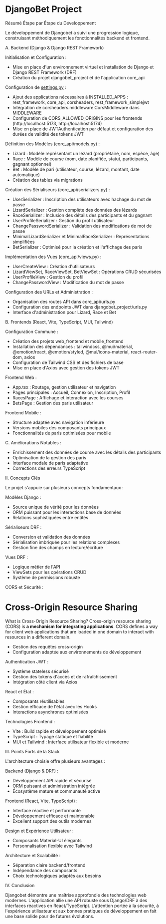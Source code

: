 # DjangoBet Project 
Résumé Étape par Étape du Développement

Le développement de Djangobet a suivi une progression logique, construisant méthodiquement les fonctionnalités backend et frontend.

A. Backend (Django & Django REST Framework)

Initialisation et Configuration :

- Mise en place d'un environnement virtuel et installation de Django et Django REST Framework (DRF)
- Création du projet djangobet_project et de l'application core_api

Configuration de [settings.py](http://settings.py) :

- Ajout des applications nécessaires à INSTALLED_APPS : rest_framework, core_api, corsheaders, rest_framework_simplejwt
- Intégration de corsheaders.middleware.CorsMiddleware dans MIDDLEWARE
- Configuration de CORS_ALLOWED_ORIGINS pour les frontends (http://localhost:5173, http://localhost:5174)
- Mise en place de JWTAuthentication par défaut et configuration des durées de validité des tokens JWT

Définition des Modèles (core_api/models.py) :

- Lizard : Modèle représentant un lézard (propriétaire, nom, espèce, âge)
- Race : Modèle de course (nom, date planifiée, statut, participants, gagnant optionnel)
- Bet : Modèle de pari (utilisateur, course, lézard, montant, date automatique)
- Création des tables via migrations

Création des Sérialiseurs (core_api/serializers.py) :

- UserSerializer : Inscription des utilisateurs avec hachage du mot de passe
- LizardSerializer : Gestion complète des données des lézards
- RaceSerializer : Inclusion des détails des participants et du gagnant
- UserProfileSerializer : Gestion du profil utilisateur
- ChangePasswordSerializer : Validation des modifications de mot de passe
- MinimalLizardSerializer et MinimalRaceSerializer : Représentations simplifiées
- BetSerializer : Optimisé pour la création et l'affichage des paris

Implémentation des Vues (core_api/views.py) :

- UserCreateView : Création d'utilisateurs
- LizardViewSet, RaceViewSet, BetViewSet : Opérations CRUD sécurisées
- UserProfileView : Gestion du profil
- ChangePasswordView : Modification du mot de passe

Configuration des URLs et Administration :

- Organisation des routes API dans core_api/urls.py
- Configuration des endpoints JWT dans djangobet_project/urls.py
- Interface d'administration pour Lizard, Race et Bet

B. Frontends (React, Vite, TypeScript, MUI, Tailwind)

Configuration Commune :

- Création des projets web_frontend et mobile_frontend
- Installation des dépendances : tailwindcss, @mui/material, @emotion/react, @emotion/styled, @mui/icons-material, react-router-dom, axios
- Configuration de Tailwind CSS et des fichiers de base
- Mise en place d'Axios avec gestion des tokens JWT

Frontend Web :

- App.tsx : Routage, gestion utilisateur et navigation
- Pages principales : Accueil, Connexion, Inscription, Profil
- RacesPage : Affichage et interaction avec les courses
- BetsPage : Gestion des paris utilisateur

Frontend Mobile :

- Structure adaptée avec navigation inférieure
- Versions mobiles des composants principaux
- Fonctionnalités de paris optimisées pour mobile

C. Améliorations Notables :

- Enrichissement des données de course avec les détails des participants
- Optimisation de la gestion des paris
- Interface modale de paris adaptative
- Corrections des erreurs TypeScript

II. Concepts Clés

Le projet s'appuie sur plusieurs concepts fondamentaux :

Modèles Django :

- Source unique de vérité pour les données
- ORM puissant pour les interactions base de données
- Relations sophistiquées entre entités

Sérialiseurs DRF :

- Conversion et validation des données
- Sérialisation imbriquée pour les relations complexes
- Gestion fine des champs en lecture/écriture

Vues DRF :

- Logique métier de l'API
- ViewSets pour les opérations CRUD
- Système de permissions robuste

CORS et Sécurité :

# Cross-Origin Resource Sharing

What is Cross-Origin Resource Sharing? Cross-origin resource sharing (CORS) is **a mechanism for integrating applications**. CORS defines a way for client web applications that are loaded in one domain to interact with resources in a different domain.

- Gestion des requêtes cross-origin
- Configuration adaptée aux environnements de développement

Authentication JWT :

- Système stateless sécurisé
- Gestion des tokens d'accès et de rafraîchissement
- Intégration côté client via Axios

React et État :

- Composants réutilisables
- Gestion efficace de l'état avec les Hooks
- Interactions asynchrones optimisées

Technologies Frontend :

- Vite : Build rapide et développement optimisé
- TypeScript : Typage statique et fiabilité
- MUI et Tailwind : Interface utilisateur flexible et moderne

III. Points Forts de la Stack

L'architecture choisie offre plusieurs avantages :

Backend (Django & DRF) :

- Développement API rapide et sécurisé
- ORM puissant et administration intégrée
- Écosystème mature et communauté active

Frontend (React, Vite, TypeScript) :

- Interface réactive et performante
- Développement efficace et maintenable
- Excellent support des outils modernes

Design et Expérience Utilisateur :

- Composants Material-UI élégants
- Personnalisation flexible avec Tailwind

Architecture et Scalabilité :

- Séparation claire backend/frontend
- Indépendance des composants
- Choix technologiques adaptés aux besoins

IV. Conclusion

Djangobet démontre une maîtrise approfondie des technologies web modernes. L'application allie une API robuste sous Django/DRF à des interfaces réactives en React/TypeScript. L'attention portée à la sécurité, à l'expérience utilisateur et aux bonnes pratiques de développement en fait une base solide pour de futures évolutions.
